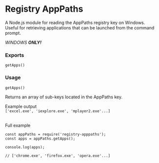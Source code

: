 # Registry AppPaths

A Node.js module for reading the AppPaths registry key on Windows. Useful for retrieving applications that can be launched from the command prompt.

*WINDOWS __ONLY!__*

### Exports

 ```getApps()```

### Usage

```getApps()```

Returns an array of sub-keys located in the AppPaths key.

Example output<br>
```['excel.exe', 'iexplore.exe', 'mplayer2.exe'...]```

<br>
Full example

```
const appPaths = require('registry-apppaths');
const apps = appPaths.getApps();
 
console.log(apps);

// ['chrome.exe', 'firefox.exe', 'opera.exe'...]
```